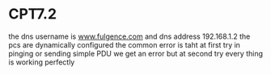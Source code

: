 # CPT7.2
the dns username is www.fulgence.com
and dns address 192.168.1.2
the pcs are dynamically configured
the common error is taht at first try in pinging or sending simple PDU we get an error but at second try every thing is working perfectly
